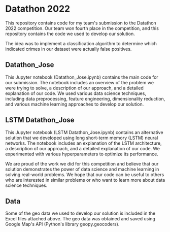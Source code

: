 # Datathon 2022
This repository contains code for my team's submission to the Datathon 2022 competition. Our team won fourth place in the competition, and this repository contains the code we used to develop our solution.

The idea was to implement a classification algorithm to determine which indicated crimes in our dataset were actually false positives. 

## Datathon_Jose
This Jupyter notebook (Datathon_Jose.ipynb) contains the main code for our submission. The notebook includes an overview of the problem we were trying to solve, a description of our approach, and a detailed explanation of our code. We used various data science techniques, including data preprocessing, feature engineering, dimensionality reduction, and various machine learning approaches to develop our solution.

## LSTM Datathon_Jose
This Jupyter notebook (LSTM Datathon_Jose.ipynb) contains an alternative solution that we developed using long short-term memory (LSTM) neural networks. The notebook includes an explanation of the LSTM architecture, a description of our approach, and a detailed explanation of our code. We experimented with various hyperparameters to optimize its performance.

We are proud of the work we did for this competition and believe that our solution demonstrates the power of data science and machine learning in solving real-world problems. We hope that our code can be useful to others who are interested in similar problems or who want to learn more about data science techniques.

## Data
Some of the geo data we used to develop our solution is included in the Excel files attached above. The geo data was obtained and saved using Google Map's API (Python's library geopy.geocoders).
